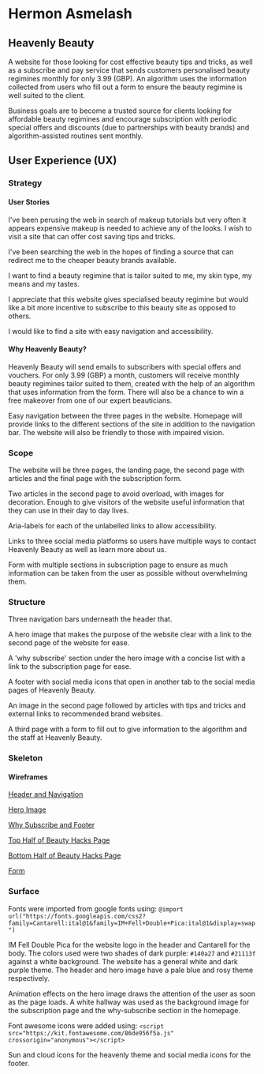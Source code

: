 # Hermon Asmelash 

## Heavenly Beauty 

A website for those looking for cost effective beauty tips and tricks, as well as a subscribe and pay service that sends customers personalised beauty regimines monthly for only 3.99 (GBP). An algorithm uses the information collected from users who fill out a form to ensure the beauty regimine is well suited to the client. 

Business goals are to become a trusted source for clients looking for affordable beauty regimines and encourage subscription with periodic special offers and discounts (due to partnerships with beauty brands) and algorithm-assisted routines sent monthly. 

## User Experience (UX)

### Strategy

#### User Stories

I've been perusing the web in search of makeup tutorials but very often it appears expensive makeup is needed to achieve any of the looks. I wish to visit a site that can offer cost saving tips and tricks. 

I've been searching the web in the hopes of finding a source that can redirect me to the cheaper beauty brands available. 

I want to find a beauty regimine that is tailor suited to me, my skin type, my means and my tastes. 

I appreciate that this website gives specialised beauty regimine but would like a bit more incentive to subscribe to this beauty site as opposed to others.

I would like to find a site with easy navigation and accessibility. 

#### Why Heavenly Beauty?

Heavenly Beauty will send emails to subscribers with special offers and vouchers. For only 3.99 (GBP) a month, customers will receive monthly beauty regimines tailor suited to them, created with the help of an algorithm that uses information from the form. There will also be a chance to win a free makeover from one of our expert beauticians. 

Easy navigation between the three pages in the website. Homepage will provide links to the different sections of the site in addition to the navigation bar. The website will also be friendly to those with impaired vision. 

### Scope

The website will be three pages, the landing page, the second page with articles and the final page with the subscription form. 

Two articles in the second page to avoid overload, with images for decoration. Enough to give visitors of the website useful information that they can use in their day to day lives. 

Aria-labels for each of the unlabelled links to allow accessibility. 

Links to three social media platforms so users have multiple ways to contact Heavenly Beauty as well as learn more about us. 

Form with multiple sections in subscription page to ensure as much information can be taken from the user as possible without overwhelming them.

### Structure 

Three navigation bars underneath the header that. 

A hero image that makes the purpose of the website clear with a link to the second page of the website for ease. 

A 'why subscribe' section under the hero image with a concise list with a link to the subscription page for ease. 

A footer with social media icons that open in another tab to the social media pages of Heavenly Beauty.

An image in the second page followed by articles with tips and tricks and external links to recommended brand websites.

A third page with a form to fill out to give information to the algorithm and the staff at Heavenly Beauty.

### Skeleton

#### Wireframes

[Header and Navigation](https://user-images.githubusercontent.com/103432143/169900430-7b3b1a64-234e-40a6-9fba-928835e5407d.png)

[Hero Image](https://user-images.githubusercontent.com/103432143/169900587-0c5ddea2-4980-4328-9b3f-b431cfad425b.png)

[Why Subscribe and Footer](https://user-images.githubusercontent.com/103432143/169901093-2ef44339-887c-4eef-bb12-e9905e9591a2.png)

[Top Half of Beauty Hacks Page](https://user-images.githubusercontent.com/103432143/169900876-84420486-4420-434c-bc87-a74cb3750fda.png)

[Bottom Half of Beauty Hacks Page](https://user-images.githubusercontent.com/103432143/169900956-031d2cc6-592f-4d3d-9d19-ff464f1634d3.png)

[Form](https://user-images.githubusercontent.com/103432143/169901173-013dd3db-4414-4381-b0ce-b3572e8943f7.png)

### Surface

Fonts were imported from google fonts using:
```@import url("https://fonts.googleapis.com/css2?family=Cantarell:ital@1&family=IM+Fell+Double+Pica:ital@1&display=swap")```

IM Fell Double Pica for the website logo in the header and Cantarell for the body. The colors used were two shades of dark purple: `#140a27` and `#21113f` against a white background. The website has a general white and dark purple theme. The header and hero image have a pale blue and rosy theme respectively. 

Animation effects on the hero image draws the attention of the user as soon as the page loads. A white hallway was used as the background image for the subscription page and the why-subscribe section in the homepage.

Font awesome icons were added using:
```<script src="https://kit.fontawesome.com/86de956f5a.js" crossorigin="anonymous"></script>```

Sun and cloud icons for the heavenly theme and social media icons for the footer. 
